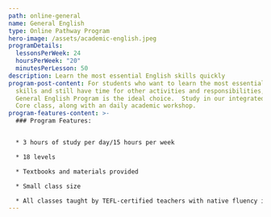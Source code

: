 ```yaml
---
path: online-general
name: General English
type: Online Pathway Program
hero-image: /assets/academic-english.jpeg
programDetails:
  lessonsPerWeek: 24
  hoursPerWeek: "20"
  minutesPerLesson: 50
description: Learn the most essential English skills quickly
program-post-content: For students who want to learn the most essential English
  skills and still have time for other activities and responsibilities, our
  General English Program is the ideal choice.  Study in our integrated skills
  Core class, along with an daily academic workshop.
program-features-content: >-
  ### Program Features:


  * 3 hours of study per day/15 hours per week

  * 18 levels

  * Textbooks and materials provided

  * Small class size

  * All classes taught by TEFL-certified teachers with native fluency in American English
---
```

